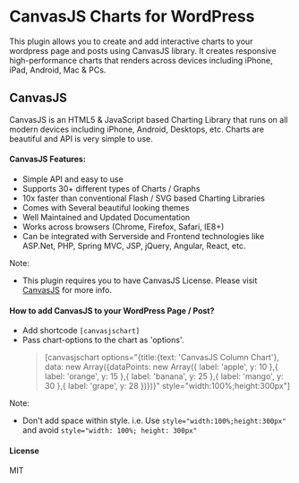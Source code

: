# CanvasJS Charts for WordPress

This plugin allows you to create and add interactive charts to your wordpress page and posts using CanvasJS library. It creates responsive high-performance charts that renders across devices including iPhone, iPad, Android, Mac & PCs.

## CanvasJS
CanvasJS is an HTML5 & JavaScript based Charting Library that runs on all modern devices including iPhone, Android, Desktops, etc. Charts are beautiful and API is very simple to use.

#### CanvasJS Features:
- Simple API and easy to use
- Supports 30+ different types of Charts / Graphs
- 10x faster than conventional Flash / SVG based Charting Libraries
- Comes with Several beautiful looking themes
- Well Maintained and Updated Documentation
- Works across browsers (Chrome, Firefox, Safari, IE8+)
- Can be integrated with Serverside and Frontend technologies like ASP.Net, PHP, Spring MVC, JSP, jQuery, Angular, React, etc.

Note:
- This plugin requires you to have CanvasJS License. Please visit [CanvasJS](https://canvasjs.com/license/) for more info.

#### How to add CanvasJS to your WordPress Page / Post?
- Add shortcode `[canvasjschart]`
- Pass chart-options to the chart as 'options'.
  >[canvasjschart options="{title:{text: 'CanvasJS Column Chart'}, data: new Array({dataPoints: new Array({ label: 'apple', y: 10 },{ label: 'orange', y: 15 },{ label: 'banana', y: 25 },{ label: 'mango', y: 30 },{ label: 'grape', y: 28 })})}" style="width:100%;height:300px"]

Note:
- Don't add space within style. i.e. Use `style="width:100%;height:300px"` and avoid `style="width: 100%; height: 300px"`

#### License
MIT
